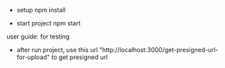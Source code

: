 -   setup
    npm install

-   start project
    npm start


user guide: for testing

- after run project, use this url "http://localhost:3000/get-presigned-url-for-upload" to get presigned url 